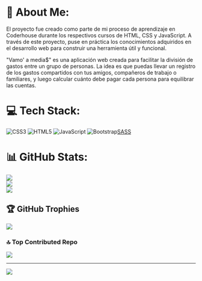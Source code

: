 # 💫 About Me:
El proyecto fue creado como parte de mi proceso de aprendizaje en Coderhouse durante los respectivos cursos de HTML, CSS y JavaScript. 
A través de este proyecto, puse en práctica los conocimientos adquiridos en el desarrollo web para construir una herramienta útil y funcional.

"Vamo' a media$" es una aplicación web creada para facilitar la división de gastos entre un grupo de personas. 
La idea es que puedas llevar un registro de los gastos compartidos con tus amigos, compañeros de trabajo o familiares, y luego calcular cuánto debe pagar cada persona para equilibrar las cuentas.


# 💻 Tech Stack:
![CSS3](https://img.shields.io/badge/css3-%231572B6.svg?style=for-the-badge&logo=css3&logoColor=white) ![HTML5](https://img.shields.io/badge/html5-%23E34F26.svg?style=for-the-badge&logo=html5&logoColor=white) ![JavaScript](https://img.shields.io/badge/javascript-%23323330.svg?style=for-the-badge&logo=javascript&logoColor=%23F7DF1E) ![Bootstrap](https://img.shields.io/badge/bootstrap-%23563D7C.svg?style=for-the-badge&logo=bootstrap&logoColor=white)[SASS](https://img.shields.io/badge/SASS-hotpink.svg?style=for-the-badge&logo=SASS&logoColor=white)
# 📊 GitHub Stats:
![](https://github-readme-stats.vercel.app/api?username=DiegoG379&theme=react&hide_border=false&include_all_commits=true&count_private=true)<br/>
![](https://github-readme-streak-stats.herokuapp.com/?user=DiegoG379&theme=react&hide_border=false)<br/>
![](https://github-readme-stats.vercel.app/api/top-langs/?username=DiegoG379&theme=react&hide_border=false&include_all_commits=true&count_private=true&layout=compact)

## 🏆 GitHub Trophies
![](https://github-profile-trophy.vercel.app/?username=DiegoG379&theme=buddhism&no-frame=false&no-bg=true&margin-w=4)

### 🔝 Top Contributed Repo
![](https://github-contributor-stats.vercel.app/api?username=DiegoG379&limit=5&theme=buddhism&combine_all_yearly_contributions=true)

---
[![](https://visitcount.itsvg.in/api?id=DiegoG379&icon=2&color=0)](https://visitcount.itsvg.in)

<!-- Proudly created with GPRM ( https://gprm.itsvg.in ) -->
